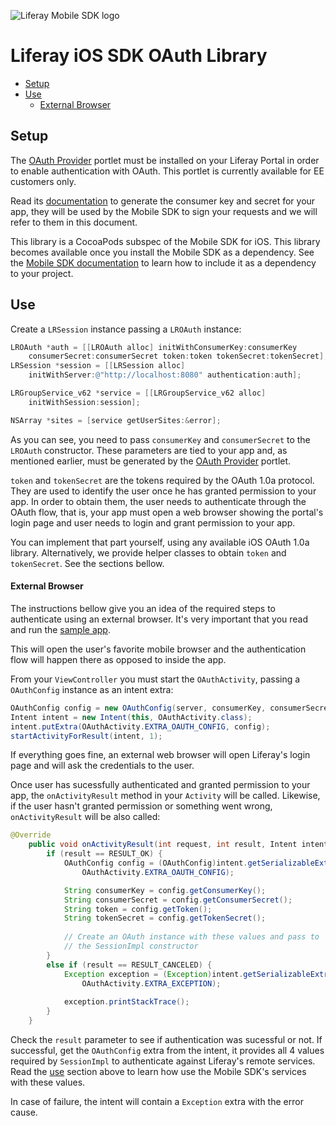 ![Liferay Mobile SDK logo](https://github.com/liferay/liferay-mobile-sdk/raw/master/logo.png)

# Liferay iOS SDK OAuth Library

* [Setup](#setup)
* [Use](#use)
	* [External Browser](#external-browser)

## Setup

The [OAuth Provider](https://www.liferay.com/marketplace/-/mp/application/45261909) portlet must be installed on your Liferay Portal in order to enable authentication with OAuth. This portlet is currently available for EE customers only.

Read its [documentation](https://dev.liferay.com/discover/portal/-/knowledge_base/6-2/oauth) to generate the consumer key and secret for your app, they will be used by the Mobile SDK to sign your requests and we will refer to them in this document.

This library is a CocoaPods subspec of the Mobile SDK for iOS. This library becomes available once you install the Mobile SDK as a dependency. See the [Mobile SDK documentation](https://dev.liferay.com/develop/tutorials/-/knowledge_base/6-2/mobile) to learn how to include it as a dependency to your project.

## Use

Create a `LRSession` instance passing a `LROAuth` instance:

```objective-c
LROAuth *auth = [[LROAuth alloc] initWithConsumerKey:consumerKey
	consumerSecret:consumerSecret token:token tokenSecret:tokenSecret];
LRSession *session = [[LRSession alloc]
	initWithServer:@"http://localhost:8080" authentication:auth];

LRGroupService_v62 *service = [[LRGroupService_v62 alloc]
	initWithSession:session];

NSArray *sites = [service getUserSites:&error];
```

As you can see, you need to pass `consumerKey` and `consumerSecret` to the `LROAuth` constructor. These parameters are tied to your app and, as mentioned earlier, must be generated by the [OAuth Provider](https://dev.liferay.com/discover/portal/-/knowledge_base/6-2/oauth) portlet.

`token` and `tokenSecret` are the tokens required by the OAuth 1.0a protocol. They are used to identify the user once he has granted permission to your app. In order to obtain them, the user needs to authenticate through the OAuth flow, that is, your app must open a web browser showing the portal's login page and user needs to login and grant permission to your app.

You can implement that part yourself, using any available iOS OAuth 1.0a library. Alternatively, we provide helper classes to obtain `token` and `tokenSecret`. See the sections bellow.

#### External Browser

The instructions bellow give you an idea of the required steps to authenticate using an external browser. It's very important that you read and run the [sample app](Sample/MainViewController.swift).

This will open the user's favorite mobile browser and the authentication flow will happen there as opposed to inside the app.

From your `ViewController` you must start the `OAuthActivity`, passing a `OAuthConfig` instance as an intent extra:

```java
OAuthConfig config = new OAuthConfig(server, consumerKey, consumerSecret);
Intent intent = new Intent(this, OAuthActivity.class);
intent.putExtra(OAuthActivity.EXTRA_OAUTH_CONFIG, config);
startActivityForResult(intent, 1);
```

If everything goes fine, an external web browser will open Liferay's login page and will ask the credentials to the user.

Once user has sucessfully authenticated and granted permission to your app, the `onActivityResult` method in your `Activity` will be called. Likewise, if the user hasn't granted permission or something went wrong, `onActivityResult` will be also called:

```java
@Override
	public void onActivityResult(int request, int result, Intent intent) {
		if (result == RESULT_OK) {
			OAuthConfig config = (OAuthConfig)intent.getSerializableExtra(
				OAuthActivity.EXTRA_OAUTH_CONFIG);

			String consumerKey = config.getConsumerKey();
			String consumerSecret = config.getConsumerSecret();
			String token = config.getToken();
			String tokenSecret = config.getTokenSecret();
			
			// Create an OAuth instance with these values and pass to
			// the SessionImpl constructor
		}
		else if (result == RESULT_CANCELED) {
			Exception exception = (Exception)intent.getSerializableExtra(
				OAuthActivity.EXTRA_EXCEPTION);
	
			exception.printStackTrace();
		}
	}
```

Check the `result` parameter to see if authentication was sucessful or not. If successful, get the `OAuthConfig` extra from the intent, it provides all 4 values required by `SessionImpl` to authenticate against Liferay's remote services. Read the [use](#use) section above to learn how use the Mobile SDK's  services with these values.

In case of failure, the intent will contain a `Exception` extra with the error cause.
